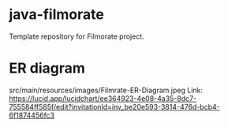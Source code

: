 # java-filmorate
Template repository for Filmorate project.

# ER diagram
src/main/resources/images/Filmrate-ER-Diagram.jpeg
Link: https://lucid.app/lucidchart/ee364923-4e08-4a35-8dc7-755584ff585f/edit?invitationId=inv_be20e593-3814-476d-bcb4-6f1874456fc3
